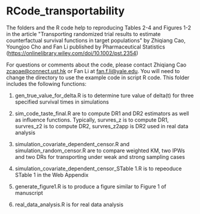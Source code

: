 # RCode_transportability
The folders and the R code help to reproducing Tables 2-4 and Figures 1-2  in the article "Transporting randomized trial results to estimate counterfactual survival functions in target populations" by Zhiqiang Cao, Youngjoo Cho and Fan Li published by Pharmaceutical Statistics (https://onlinelibrary.wiley.com/doi/10.1002/pst.2354)

For questions or comments about the code, please contact Zhiqiang Cao <zcaoae@connect.ust.hk> or Fan Li at <fan.f.li@yale.edu>. 
You will need to change the directory to use the example code in script R code. This folder includes the following functions:

1. gen_true_value_for_delta.R is to determine ture value of delta(t) for three specified survival times in simulations 

2. sim_code_taste_final.R are to compute DR1 and DR2 estimators as well as influence functions. Typically, survres_z is to compute DR1, survres_z2 is to compute DR2, survres_z2app is DR2 used in real data analysis 

3. simulation_covariate_dependent_censor.R and simulation_random_censor.R are to compare weighted KM, two IPWs and two DRs for transporting under weak and strong sampling cases

4. simulation_covariate_dependent_censor_STable 1.R is to repeoduce STable 1 in the Web Appendix
 
5. generate_figure1.R is to produce a figure similar to Figure 1 of manuscript
  
6. real_data_analysis.R is for real data analysis
